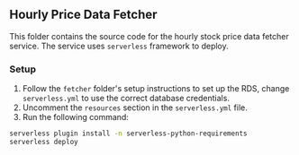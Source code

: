 ## Hourly Price Data Fetcher
This folder contains the source code for the hourly stock price data fetcher service. The service uses `serverless` framework to deploy.

### Setup
1. Follow the `fetcher` folder's setup instructions to set up the RDS, change `serverless.yml` to use the correct database credentials.
2. Uncomment the `resources` section in the `serverless.yml` file.
3. Run the following command:
```bash
serverless plugin install -n serverless-python-requirements
serverless deploy
```
